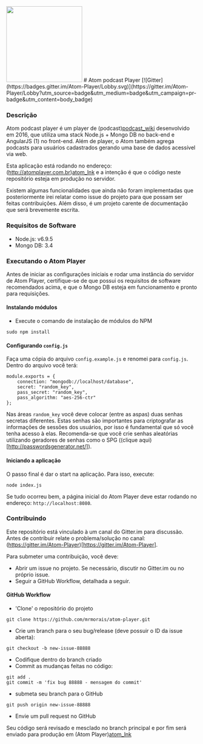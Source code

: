 <img src="http://atomplayer.com.br/assets/img/logo_br.png" width="200">
# Atom podcast Player
[![Gitter](https://badges.gitter.im/Atom-Player/Lobby.svg)](https://gitter.im/Atom-Player/Lobby?utm_source=badge&utm_medium=badge&utm_campaign=pr-badge&utm_content=body_badge)

### Descrição
Atom podcast player é um player de (podcast)[podcast_wiki] desenvolvido em 2016, que utiliza uma stack Node.js + Mongo DB no back-end e AngularJS (1) no front-end. Além de player, o Atom também agrega podcasts para usuários cadastrados gerando uma base de dados acessível via web.

Esta aplicação está rodando no endereço: (http://atomplayer.com.br)[atom_lnk] e a intenção é que o código neste repositório esteja em produção no servidor.

Existem algumas funcionalidades que ainda não foram implementadas que posteriormente irei relatar como issue do projeto para que possam ser feitas contribuições. Além disso, é um projeto carente de documentação que será brevemente escrita.

### Requisitos de Software
- Node.js: v6.9.5
- Mongo DB: 3.4

### Executando o Atom Player
Antes de iniciar as configurações iniciais e rodar uma instância do servidor de Atom Player, certifique-se de que possui os requisitos de software recomendados acima, e que o Mongo DB esteja em funcionamento e pronto para requisições.

#### Instalando módulos
- Execute o comando de instalação de módulos do NPM
```
sudo npm install
```
#### Configurando `config.js`
Faça uma cópia do arquivo `config.example.js` e renomei para `config.js`. Dentro do arquivo você terá:
```
module.exports = {
	connection: "mongodb://localhost/database",
	secret: "random_key",
	pass_secret: "random_key",
	pass_algorithm: "aes-256-ctr"
};
```
Nas áreas `random_key` você deve colocar (entre as aspas) duas senhas secretas diferentes. Estas senhas são importantes para criptografar as informações de sessões dos usuários, por isso é fundamental que só você tenha acesso à elas. Recomenda-se que você crie senhas aleatórias utilizando geradores de senhas como o SPG ((clique aqui)[http://passwordsgenerator.net/]).

#### Iniciando a aplicação
O passo final é dar o start na aplicação. Para isso, execute:
```
node index.js
```
Se tudo ocorreu bem, a página inicial do Atom Player deve estar rodando no endereço: `http://localhost:8080`.

### Contribuindo
Este repositório está vinculado à um canal do Gitter.im para discussão. Antes de contribuir relate o problema/solução no canal: (https://gitter.im/Atom-Player)[https://gitter.im/Atom-Player].

Para submeter uma contribuição, você deve:
 - Abrir um issue no projeto. Se necessário, discutir no Gitter.im ou no próprio issue.
 - Seguir a GitHub Workflow, detalhada a seguir.

#### GitHub Workflow
- 'Clone' o repositório do projeto
```
git clone https://github.com/mrmorais/atom-player.git
```
- Crie um branch para o seu bug/release (deve possuir o ID da issue aberta):
```
git checkout -b new-issue-88888
```
- Codifique dentro do branch criado
- Commit as mudanças feitas no código:
```
git add .
git commit -m 'fix bug 88888 - mensagem do commit'
```
- submeta seu branch para o GitHub
```
git push origin new-issue-88888
```
- Envie um pull request no GitHub

Seu código será revisado e mesclado no branch principal e por fim será enviado para produção em (Atom Player)[atom_lnk]

[podcast_wiki]: https://en.wikipedia.org/wiki/Podcast
[atom_lnk]: http://atomplayer.com.br
